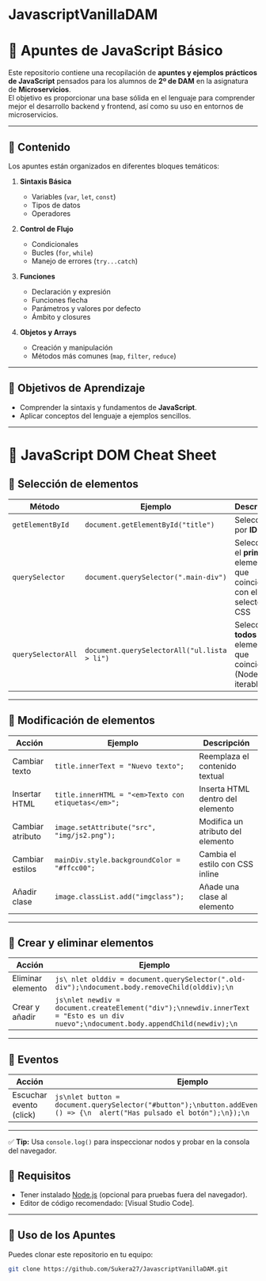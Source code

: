 # JavascriptVanillaDAM

# 📘 Apuntes de JavaScript Básico

Este repositorio contiene una recopilación de **apuntes y ejemplos prácticos de JavaScript** pensados para los alumnos de **2º de DAM** en la asignatura de **Microservicios**.  
El objetivo es proporcionar una base sólida en el lenguaje para comprender mejor el desarrollo backend y frontend, así como su uso en entornos de microservicios.

---

## 📂 Contenido

Los apuntes están organizados en diferentes bloques temáticos:

1. **Sintaxis Básica**
   - Variables (`var`, `let`, `const`)
   - Tipos de datos
   - Operadores

2. **Control de Flujo**
   - Condicionales
   - Bucles (`for`, `while`)
   - Manejo de errores (`try...catch`)

3. **Funciones**
   - Declaración y expresión
   - Funciones flecha
   - Parámetros y valores por defecto
   - Ámbito y closures

4. **Objetos y Arrays**
   - Creación y manipulación
   - Métodos más comunes (`map`, `filter`, `reduce`)

---

## 🎯 Objetivos de Aprendizaje

- Comprender la sintaxis y fundamentos de **JavaScript**.  
- Aplicar conceptos del lenguaje a ejemplos sencillos.  

---

# 📑 JavaScript DOM Cheat Sheet

## 🔹 Selección de elementos
| Método | Ejemplo | Descripción |
|--------|---------|-------------|
| `getElementById` | `document.getElementById("title")` | Selecciona por **ID** |
| `querySelector` | `document.querySelector(".main-div")` | Selecciona el **primer** elemento que coincida con el selector CSS |
| `querySelectorAll` | `document.querySelectorAll("ul.lista > li")` | Selecciona **todos** los elementos que coincidan (NodeList iterable) |

---

## 🔹 Modificación de elementos
| Acción | Ejemplo | Descripción |
|--------|---------|-------------|
| Cambiar texto | `title.innerText = "Nuevo texto";` | Reemplaza el contenido textual |
| Insertar HTML | `title.innerHTML = "<em>Texto con etiquetas</em>";` | Inserta HTML dentro del elemento |
| Cambiar atributo | `image.setAttribute("src", "img/js2.png");` | Modifica un atributo del elemento |
| Cambiar estilos | `mainDiv.style.backgroundColor = "#ffcc00";` | Cambia el estilo con CSS inline |
| Añadir clase | `image.classList.add("imgclass");` | Añade una clase al elemento |

---

## 🔹 Crear y eliminar elementos
| Acción | Ejemplo |
|--------|---------|
| Eliminar elemento | ```js\ nlet olddiv = document.querySelector(".old-div");\ndocument.body.removeChild(olddiv);\n``` |
| Crear y añadir | ```js\nlet newdiv = document.createElement("div");\nnewdiv.innerText = "Esto es un div nuevo";\ndocument.body.appendChild(newdiv);\n``` |

---

## 🔹 Eventos
| Acción | Ejemplo |
|--------|---------|
| Escuchar evento (click) | ```js\nlet button = document.querySelector("#button");\nbutton.addEventListener("click", () => {\n  alert("Has pulsado el botón");\n});\n``` |

---

✅ **Tip:** Usa `console.log()` para inspeccionar nodos y probar en la consola del navegador.  


## 🚀 Requisitos

- Tener instalado [Node.js](https://nodejs.org/) (opcional para pruebas fuera del navegador).  
- Editor de código recomendado: [Visual Studio Code].  

---

## 📝 Uso de los Apuntes

Puedes clonar este repositorio en tu equipo:

```bash
git clone https://github.com/Sukera27/JavascriptVanillaDAM.git
